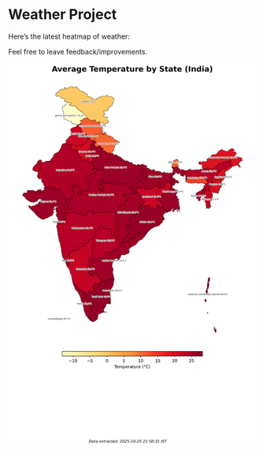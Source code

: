 # Weather Project

Here’s the latest heatmap of weather:

Feel free to leave feedback/improvements.

![India Heatmap](docs/assets/india_heatmap.png?v=FCF8D2)
